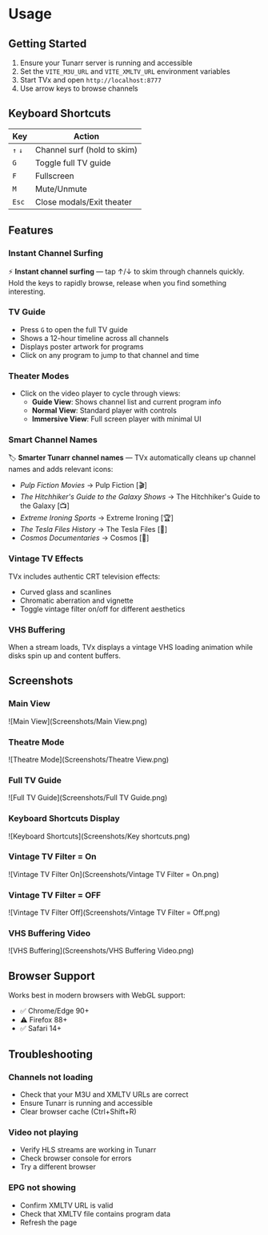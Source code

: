 # Usage

## Getting Started

1. Ensure your Tunarr server is running and accessible
2. Set the `VITE_M3U_URL` and `VITE_XMLTV_URL` environment variables
3. Start TVx and open `http://localhost:8777`
4. Use arrow keys to browse channels

## Keyboard Shortcuts

| Key | Action |
|-----|--------|
| `↑` `↓` | Channel surf (hold to skim) |
| `G` | Toggle full TV guide |
| `F` | Fullscreen |
| `M` | Mute/Unmute |
| `Esc` | Close modals/Exit theater |

## Features

### Instant Channel Surfing

⚡ **Instant channel surfing** — tap ↑/↓ to skim through channels quickly. Hold the keys to rapidly browse, release when you find something interesting.

### TV Guide

- Press `G` to open the full TV guide
- Shows a 12-hour timeline across all channels
- Displays poster artwork for programs
- Click on any program to jump to that channel and time

### Theater Modes

- Click on the video player to cycle through views:
  - **Guide View**: Shows channel list and current program info
  - **Normal View**: Standard player with controls
  - **Immersive View**: Full screen player with minimal UI

### Smart Channel Names

🏷️ **Smarter Tunarr channel names** — TVx automatically cleans up channel names and adds relevant icons:

- *Pulp Fiction Movies* → Pulp Fiction [🎬]
- *The Hitchhiker's Guide to the Galaxy Shows* → The Hitchhiker's Guide to the Galaxy [📺]
- *Extreme Ironing Sports* → Extreme Ironing [🏆]
- *The Tesla Files History* → The Tesla Files [📜]
- *Cosmos Documentaries* → Cosmos [📜]

### Vintage TV Effects

TVx includes authentic CRT television effects:

- Curved glass and scanlines
- Chromatic aberration and vignette
- Toggle vintage filter on/off for different aesthetics

### VHS Buffering

When a stream loads, TVx displays a vintage VHS loading animation while disks spin up and content buffers.

## Screenshots

### Main View

![Main View](Screenshots/Main View.png)

### Theatre Mode

![Theatre Mode](Screenshots/Theatre View.png)

### Full TV Guide

![Full TV Guide](Screenshots/Full TV Guide.png)

### Keyboard Shortcuts Display

![Keyboard Shortcuts](Screenshots/Key shortcuts.png)

### Vintage TV Filter = On

![Vintage TV Filter On](Screenshots/Vintage TV Filter = On.png)

### Vintage TV Filter = OFF

![Vintage TV Filter Off](Screenshots/Vintage TV Filter = Off.png)

### VHS Buffering Video

![VHS Buffering](Screenshots/VHS Buffering Video.png)

## Browser Support

Works best in modern browsers with WebGL support:

- ✅ Chrome/Edge 90+
- ⚠️ Firefox 88+
- ✅ Safari 14+

## Troubleshooting

### Channels not loading

- Check that your M3U and XMLTV URLs are correct
- Ensure Tunarr is running and accessible
- Clear browser cache (Ctrl+Shift+R)

### Video not playing

- Verify HLS streams are working in Tunarr
- Check browser console for errors
- Try a different browser

### EPG not showing

- Confirm XMLTV URL is valid
- Check that XMLTV file contains program data
- Refresh the page

